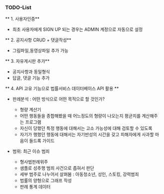 ### TODO-List ###

** 1. 사용자인증**
- 최초 사용자에게 SIGN UP 되는 경우는 ADMIN 계정으로 자동으로 설정

** 2. 공지사항 CRUD + 댓글작성**

- 그림파일,동영상파일 추가 가능
	
** 3. 자유게시판 추가** 

- 공지사항과 동일형식 
- 답글, 댓글 기능 추가

** 4. API 고유 기능으로 법률서비스 데이터베이스 API 활용 **

- 판례분석 : 어떤 방식으로 어떤 목적으로 할 것인가?    

	- 형량 계산기
	- 어떤 행동들을 종합해봤을 때 어느정도의 형량이 나오는지 평균치를 계산해주는 프로그램
	- 자신이 당했던 특정 행동에 대해서는 고소 가능성에 대해 검토할 수 있도록
	- 자기가 행했던 행동에 대해서는 자기반성의 시간을 갖고 피해자에게 사과할 마음이 들드록 가이드
          
- 범위: 최근 이슈 범죄 

	- 형사법판례위주
	- 샘플로 성추행 범죄 사건으로 좁혀서 판단
	- 세부 범주로 나누어서 살펴봄 : 아동청소년, 성인, 스토킹, 강력범죄
	- 법률의 양형으로 그래프 작성
	- 판례 통계 데이터